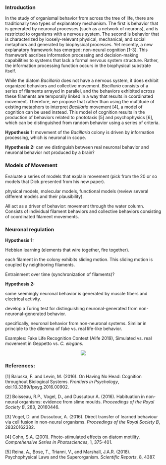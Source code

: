 ### Introduction  
In the study of organismal behavior from across the tree of life, there are traditionally two types of explanatory mechanism. The first is behavior that is generated by neuronal processes (such as a network of neurons), and is restricted to organisms with a nervous system. The second is behavior that is characterized by loosely-relevant physical, mechanical, and social metaphors and generated by biophysical processes. Yet recently, a new explanatory framework has emerged: non-neural cognition [1-3]. This framework ascribes information processing and decision-making capabilities to systems that lack a formal nervous system structure. Rather, the information processing function occurs in the biophysical substrate itself.  

While the diatom _Bacillaria_ does not have a nervous system, it does exhibit organized behaviors and collective movement. _Bacillaria_ consists of a series of filaments arrayed in parallel, and the behaviors exhibited across these filaments are temporally linked in a way that results in coordinated movement. Therefore, we propose that rather than using the multitude of existing metaphors to interpret _Bacillaria_ movement [4], a model of cognition can be used instead. This model of cognition results in the production of behaviors related to phototaxis [5] and psychophysics [6], which can be distinguished from random behavior using a series of criteria.   

__Hypothesis 1:__ movement of the _Bacillaria_ colony is driven by information processing, which is neuronal in scope. 

__Hypothesis 2:__ can we distinguish between real neuronal behavior and neuronal behavior not produced by a brain?  

### Models of Movement
Evaluate a series of models that explain movement (pick from the 20 or so models that Dick presented from his new paper).  

physical models, molecular models, functional models (review several different models and their plausibility).

All act as a driver of behavior: movement through the water column. Consists of individual filament behaviors and collective behaviors consisting of coordinated filament movements.  

### Neuronal regulation

__Hypothesis 1:__

Hebbian learning (elements that wire together, fire together).

each filament in the colony exhibits sliding motion. This sliding motion is coupled by neighboring filaments. 

Entrainment over time (synchronization of filaments)?

__Hypothesis 2:__

some seemingly neuronal behavior is generated by muscle fibers and electrical activity. 

develop a Turing test for distinguishing neuronal-generated from non-neuronal-generated behavior.

specifically, neuronal behavior from non-neuronal systems. Similar in principle to the dilemma of fake vs. real life-like behavior.

Examples: Fake Life Recognition Contest (Alife 2019), Simulated vs. real movement in Geppetto vs. _C. elegans_.

<p align="center">
  <img src="https://github.com/devoworm/Digital-Bacillaria/blob/master/Behaviors/table-neuronal-vs-non-neuronal.png"><BR>
</p>

### References:  
[1] Baluska, F. and Levin, M. (2016). On Having No Head: Cognition throughout Biological Systems. _Frontiers in Psychology_, doi:10.3389/fpsyg.2016.00902.

[2] Boisseau, R.P., Vogel, D., and Dussutour A. (2016). Habituation in non-neural organisms: evidence from slime moulds. _Proceedings of the Royal Society B_, 283, 20160446.

[3] Vogel, D. and Dussutour, A. (2016). Direct transfer of learned behaviour via cell fusion in non-neural organisms. _Proceedings of the Royal Society B_, 28320162382.

[4] Cohn, S.A. (2001). Photo-stimulated effects on diatom motility. _Comprehensive Series in Photosciences_, 1, 375-401.

[5] Reina, A., Bose, T., Trianni, V., and Marshall, J.A.R. (2018). Psychophysical Laws and the Superorganism. _Scientific Reports_, 8, 4387.
